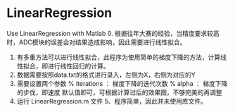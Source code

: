 # LinearRegression
Use LinearRegression with Matlab
0. 根据往年大赛的经验，当精度要求较高时，ADC模块的误差会对结果造成影响，因此需要进行线性拟合。   
1. 有多重方法可以进行线性拟合，此程序为使用简单的梯度下降的方法，计算线性拟合，即进行线性回归的计算。
2. 数据需要按照data.txt的格式进行录入，左侧为X，右侧为对应的Y
3. 需要设置两个参数
   %  iterations ： 梯度下降的迭代次数
   %  alpha ： 梯度下降的步伐，即速度
   默认值即可，可根据计算过后的效果图，不够完美的再调整
4. 运行 LinearRegression.m 文件 
5、程序简单，因此并未使用库文件。  
